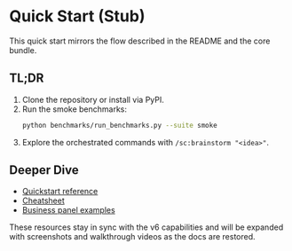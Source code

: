 # Quick Start (Stub)

This quick start mirrors the flow described in the README and the core bundle.

## TL;DR

1. Clone the repository or install via PyPI.
2. Run the smoke benchmarks:
   ```bash
   python benchmarks/run_benchmarks.py --suite smoke
   ```
3. Explore the orchestrated commands with `/sc:brainstorm "<idea>"`.

## Deeper Dive

- [Quickstart reference](../../SuperClaude/Core/QUICKSTART.md)
- [Cheatsheet](../../SuperClaude/Core/CHEATSHEET.md)
- [Business panel examples](../../SuperClaude/Core/BUSINESS_PANEL_EXAMPLES.md)

These resources stay in sync with the v6 capabilities and will be expanded with
screenshots and walkthrough videos as the docs are restored.
